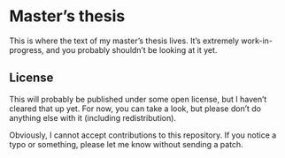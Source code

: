 # Master’s thesis

This is where the text of my master’s thesis lives.
It’s extremely work-in-progress, and you probably shouldn’t be looking at it yet.

## License

This will probably be published under some open license,
but I haven’t cleared that up yet.
For now, you can take a look, but please don’t do anything else with it (including redistribution).

Obviously, I cannot accept contributions to this repository.
If you notice a typo or something, please let me know without sending a patch.
